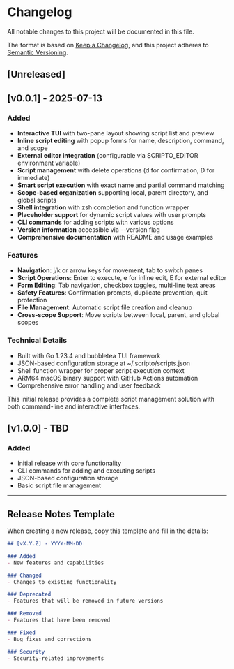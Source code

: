 # Changelog

All notable changes to this project will be documented in this file.

The format is based on [Keep a Changelog](https://keepachangelog.com/en/1.0.0/),
and this project adheres to [Semantic Versioning](https://semver.org/spec/v2.0.0.html).

## [Unreleased]

## [v0.0.1] - 2025-07-13

### Added
- **Interactive TUI** with two-pane layout showing script list and preview
- **Inline script editing** with popup forms for name, description, command, and scope
- **External editor integration** (configurable via SCRIPTO_EDITOR environment variable)
- **Script management** with delete operations (d for confirmation, D for immediate)
- **Smart script execution** with exact name and partial command matching
- **Scope-based organization** supporting local, parent directory, and global scripts
- **Shell integration** with zsh completion and function wrapper
- **Placeholder support** for dynamic script values with user prompts
- **CLI commands** for adding scripts with various options
- **Version information** accessible via --version flag
- **Comprehensive documentation** with README and usage examples

### Features
- **Navigation**: j/k or arrow keys for movement, tab to switch panes
- **Script Operations**: Enter to execute, e for inline edit, E for external editor
- **Form Editing**: Tab navigation, checkbox toggles, multi-line text areas
- **Safety Features**: Confirmation prompts, duplicate prevention, quit protection
- **File Management**: Automatic script file creation and cleanup
- **Cross-scope Support**: Move scripts between local, parent, and global scopes

### Technical Details
- Built with Go 1.23.4 and bubbletea TUI framework
- JSON-based configuration storage at ~/.scripto/scripts.json
- Shell function wrapper for proper script execution context
- ARM64 macOS binary support with GitHub Actions automation
- Comprehensive error handling and user feedback

This initial release provides a complete script management solution with both command-line and interactive interfaces.

## [v1.0.0] - TBD

### Added
- Initial release with core functionality
- CLI commands for adding and executing scripts
- JSON-based configuration storage
- Basic script file management

---

## Release Notes Template

When creating a new release, copy this template and fill in the details:

```markdown
## [vX.Y.Z] - YYYY-MM-DD

### Added
- New features and capabilities

### Changed  
- Changes to existing functionality

### Deprecated
- Features that will be removed in future versions

### Removed
- Features that have been removed

### Fixed
- Bug fixes and corrections

### Security
- Security-related improvements
```